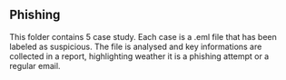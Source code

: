 ## Phishing
This folder contains 5 case study. Each case is a .eml file that has been labeled as suspicious. The file is analysed and key informations are collected in a report, highlighting weather it is a phishing attempt or a regular email.